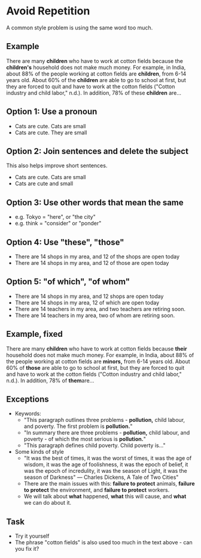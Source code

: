 # Avoid Repetition

A common style problem is using the same word too much.

## Example

There are many **children** who have to work at cotton fields because the **children's** household does not make much money. For example, in India, about 88% of the people working at cotton fields are **children**, from 6-14 years old. About 60% of the **children** are able to go to school at first, but they are forced to quit and have to work at the cotton fields ("Cotton industry and child labor," n.d.). In addition, 78% of these **children** are...


## Option 1: Use a pronoun
* Cats are cute. Cats are small
* Cats are cute. They are small

## Option 2: Join sentences and delete the subject

This also helps improve short sentences.

* Cats are cute. Cats are small
* Cats are cute and small

## Option 3: Use other words that mean the same
* e.g. Tokyo = "here", or "the city"
* e.g. think = "consider" or "ponder"

## Option 4: Use "these", "those"
* There are 14 shops in my area, and 12 of the shops are open today
* There are 14 shops in my area, and 12 of those are open today

## Option 5: "of which", "of whom"
* There are 14 shops in my area, and 12 shops are open today
* There are 14 shops in my area, 12 of which are open today
* There are 14 teachers in my area, and two teachers are retiring soon.
* There are 14 teachers in my area, two of whom are retiring soon.

## Example, fixed

There are many **children** who have to work at cotton fields because **their** household does not make much money. For example, in India, about 88% of the people working at cotton fields are **minors,** from 6-14 years old. About 60% of **those** are able to go to school at first, but they are forced to quit and have to work at the cotton fields ("Cotton industry and child labor," n.d.). In addition, 78% of **them**are...

## Exceptions
* Keywords: 
    * "This paragraph outlines three problems - **pollution,** child labour, and poverty. The first problem is **pollution.**"
    * "In summary there are three problems - **pollution,** child labour, and poverty - of which the most serious is **pollution.**"
    * "This paragraph defines child poverty. Child poverty is..."
* Some kinds of style 
    * "It was the best of times, it was the worst of times, it was the age of wisdom, it was the age of foolishness, it was the epoch of belief, it was the epoch of incredulity, it was the season of Light, it was the season of Darkness" — Charles Dickens, A Tale of Two Cities"
    * There are the main issues with this: **failure to protect** animals, **failure to protect** the environment, and **failure to protect** workers.
    * We will talk about **what** happened, **what** this will cause, and **what** we can do about it. 

## Task
* Try it yourself
* The phrase "cotton fields" is also used too much in the text above - can you fix it?